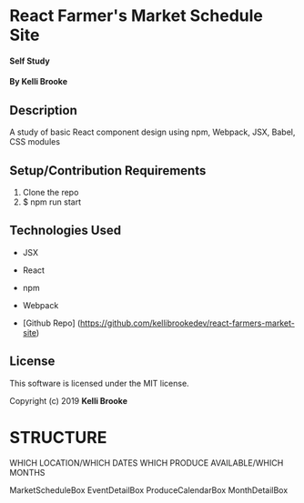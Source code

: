 # React Farmer's Market Schedule Site

#### Self Study

#### By Kelli Brooke

## Description

A study of basic React component design using npm, Webpack, JSX, Babel, CSS modules

## Setup/Contribution Requirements

1. Clone the repo
2. $ npm run start

## Technologies Used

* JSX
* React
* npm
* Webpack

* [Github Repo] (https://github.com/kellibrookedev/react-farmers-market-site)

## License

This software is licensed under the MIT license.

Copyright (c) 2019 **Kelli Brooke**

# STRUCTURE
WHICH LOCATION/WHICH DATES
WHICH PRODUCE AVAILABLE/WHICH MONTHS

MarketScheduleBox
  EventDetailBox
ProduceCalendarBox
  MonthDetailBox
